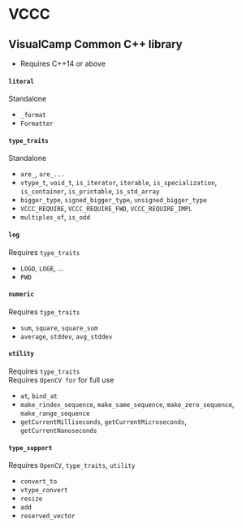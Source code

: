  # VCCC
 ## VisualCamp Common C++ library
 * Requires C++14 or above
 
 #### `literal`
 Standalone
 * `_format`
 * `Formatter`
 
 #### `type_traits`
 Standalone  
 * `are_`, `are_...`
 * `vtype_t`, `void_t`, `is_iterator`, `iterable`, `is_specialization`, `is_container`, `is_printable`, `is_std_array` 
 * `bigger_type`, `signed_bigger_type`, `unsigned_bigger_type`
 * `VCCC_REQUIRE`, `VCCC_REQUIRE_FWD`, `VCCC_REQUIRE_IMPL`
 * `multiples_of`, `is_odd`
 
 #### `log`
 Requires `type_traits`  
 * `LOGD`, `LOGE`, ...
 * `PWD`
 
 #### `numeric`
 Requires `type_traits`  
 * `sum`, `square`, `square_sum`
 * `average`, `stddev`, `avg_stddev`
 
 #### `utility`
 Requires `type_traits`  
 Requires `OpenCV for` for full use
 * `at`, `bind_at`
 * `make_rindex_sequence`, `make_same_sequence`, `make_zero_sequence`, `make_range_sequence`
 * `getCurrentMilliseconds`, `getCurrentMicroseconds`, `getCurrentNanoseconds`
 
 #### `type_support`
 Requires `OpenCV`, `type_traits`, `utility`
 * `convert_to`
 * `vtype_convert`
 * `resize`
 * `add`
 * `reserved_vector`
 
